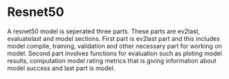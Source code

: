 # Resnet50
A resnet50 model is seperated three parts. These parts are ev2last, evaluatelast and model sections. First part is ev2last part and this includes model compile, training, validation and other necessary part for working on model. 
Second part involves  functions for evaluation such as ploting model results, computation model rating metrics that is giving information about model success and last part is model. 

